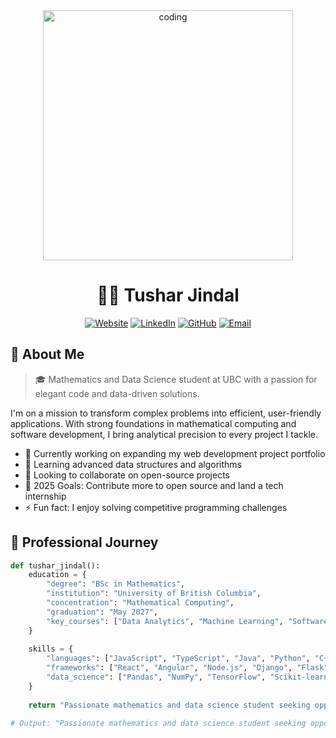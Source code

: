 <div align="center">
  <img src="https://raw.githubusercontent.com/gist/patevs/b007a0e98fb216438d4cbf559fac4166/raw/88f20c9d749d756be63f22b09f3c4ac570bc5101/programming.gif" alt="coding" width="400" />
  
  # 👨‍💻 Tushar Jindal

  [![Website](https://img.shields.io/badge/Website-tjindl.ninja-brightgreen?style=for-the-badge&logo=safari&logoColor=white)](https://tjindl.ninja)
  [![LinkedIn](https://img.shields.io/badge/LinkedIn-tjindl-blue?style=for-the-badge&logo=linkedin&logoColor=white)](https://www.linkedin.com/in/tushar-jindal-97602420b/)
  [![GitHub](https://img.shields.io/badge/GitHub-Tjindl-181717?style=for-the-badge&logo=github&logoColor=white)](https://github.com/Tjindl)
  [![Email](https://img.shields.io/badge/Email-tjinda01%40student.ubc.ca-red?style=for-the-badge&logo=gmail&logoColor=white)](mailto:tjinda01@student.ubc.ca)
</div>

## 📖 About Me

> 🎓 Mathematics and Data Science student at UBC with a passion for elegant code and data-driven solutions.

I'm on a mission to transform complex problems into efficient, user-friendly applications. With strong foundations in mathematical computing and software development, I bring analytical precision to every project I tackle.

- 🔭 Currently working on expanding my web development project portfolio
- 🌱 Learning advanced data structures and algorithms
- 👯 Looking to collaborate on open-source projects
- 🥅 2025 Goals: Contribute more to open source and land a tech internship
- ⚡ Fun fact: I enjoy solving competitive programming challenges

## 💼 Professional Journey

```python
def tushar_jindal():
    education = {
        "degree": "BSc in Mathematics",
        "institution": "University of British Columbia",
        "concentration": "Mathematical Computing",
        "graduation": "May 2027",
        "key_courses": ["Data Analytics", "Machine Learning", "Software Construction"]
    }
    
    skills = {
        "languages": ["JavaScript", "TypeScript", "Java", "Python", "C++", "SQL", "Racket"],
        "frameworks": ["React", "Angular", "Node.js", "Django", "Flask", "Spring Boot"],
        "data_science": ["Pandas", "NumPy", "TensorFlow", "Scikit-learn", "Classification", "Clustering"]
    }
    
    return "Passionate mathematics and data science student seeking opportunities in software engineering and data science"

# Output: "Passionate mathematics and data science student seeking opportunities in software engineering and data science"
